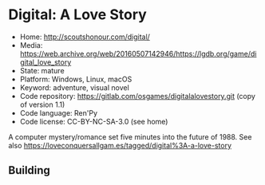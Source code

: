 # Digital: A Love Story

- Home: http://scoutshonour.com/digital/
- Media: https://web.archive.org/web/20160507142946/https://lgdb.org/game/digital_love_story
- State: mature
- Platform: Windows, Linux, macOS
- Keyword: adventure, visual novel
- Code repository: https://gitlab.com/osgames/digitalalovestory.git (copy of version 1.1)
- Code language: Ren'Py
- Code license: CC-BY-NC-SA-3.0 (see home)

A computer mystery/romance set five minutes into the future of 1988.
See also https://loveconquersallgam.es/tagged/digital%3A-a-love-story

## Building
